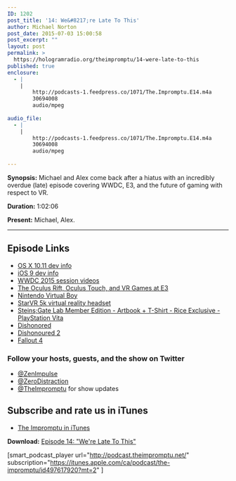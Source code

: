 ```yaml
---
ID: 1202
post_title: '14: We&#8217;re Late To This'
author: Michael Norton
post_date: 2015-07-03 15:00:58
post_excerpt: ""
layout: post
permalink: >
  https://hologramradio.org/theimpromptu/14-were-late-to-this
published: true
enclosure:
  - |
    |
        http://podcasts-1.feedpress.co/1071/The.Impromptu.E14.m4a
        30694008
        audio/mpeg
        
audio_file:
  - |
    |
        http://podcasts-1.feedpress.co/1071/The.Impromptu.E14.m4a
        30694008
        audio/mpeg
        
---
```

__Synopsis:__ Michael and Alex come back after a hiatus with an incredibly overdue (late) episode covering WWDC, E3, and the future of gaming with respect to VR.

__Duration:__ 1:02:06

__Present:__ Michael, Alex.

_________

## Episode Links

- [OS X 10.11 dev info](https://developer.apple.com/osx/pre-release/)
- [iOS 9 dev info](https://developer.apple.com/ios/pre-release/)
- [WWDC 2015 session videos](https://developer.apple.com/videos/wwdc/2015/)
- [The Oculus Rift, Oculus Touch, and VR Games at E3](https://www.oculus.com/en-us/blog/the-oculus-rift-oculus-touch-and-vr-games-at-e3/)
- [Nintendo Virtual Boy](https://en.wikipedia.org/wiki/Virtual_Boy)
- [StarVR 5k virtual reality headset](http://www.starvr.com)
- [Steins;Gate Lab Member Edition - Artbook + T-Shirt - Rice Exclusive - PlayStation Vita ](http://www.ricedigital.co.uk/store/steins-gate-artbook-t-shirt-ps-vita)
- [Dishonored](https://en.wikipedia.org/wiki/Dishonored)
- [Dishonoured 2](https://en.wikipedia.org/wiki/Dishonored_2)
- [Fallout 4](https://en.wikipedia.org/wiki/Fallout_4)

### Follow your hosts, guests, and the show on Twitter
- [@ZenImpulse](https://twitter.com/zenimpule)
- [@ZeroDistraction](https://twitter.com/zerodistraction)
- [@TheImpromptu](https://twitter.com/theimpromptu) for show updates

## Subscribe and rate us in iTunes

- [The Impromptu in iTunes](https://itunes.apple.com/ca/podcast/the-impromptu/id497617920?mt=2)

__Download:__ [Episode 14: "We're Late To This"](http://podcasts-1.feedpress.co/1071/The.Impromptu.E14.m4a)

[smart_podcast_player url="http://podcast.theimpromptu.net/" subscription="https://itunes.apple.com/ca/podcast/the-impromptu/id497617920?mt=2" ]